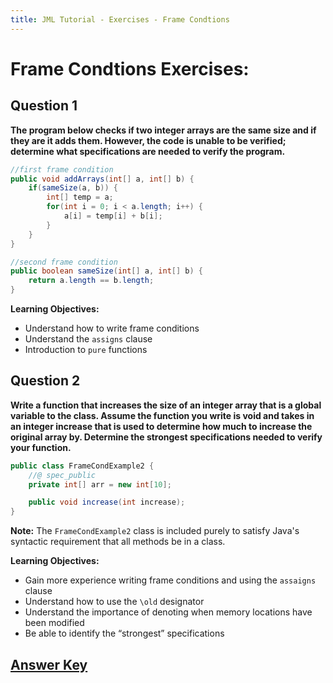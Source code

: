 ```yaml
---
title: JML Tutorial - Exercises - Frame Condtions 
---
```

# Frame Condtions Exercises:
## **Question 1**
**The program below checks if two integer arrays are the same size and if they are it adds them. However, the code is unable to be verified; determine what specifications are needed to verify the program.**
```Java
//first frame condition
public void addArrays(int[] a, int[] b) {	
	if(sameSize(a, b)) {
		int[] temp = a;
		for(int i = 0; i < a.length; i++) {
			a[i] = temp[i] + b[i];
		}	
	}
}

//second frame condition 		
public boolean sameSize(int[] a, int[] b) {
	return a.length == b.length;
}
```
**Learning Objectives:**
+ Understand how to write frame conditions 
+ Understand the `assigns` clause
+ Introduction to `pure` functions 

## **Question 2**
**Write a function that increases the size of an integer array that is a global variable to the class. Assume the function you write is void and takes in an integer increase that is used to determine how much to increase the original array by. Determine the strongest specifications needed to verify your function.**
```Java
public class FrameCondExample2 {
	//@ spec_public
	private int[] arr = new int[10];

  	public void increase(int increase);
}
```
**Note:** The `FrameCondExample2` class is included purely to satisfy Java's syntactic requirement that all methods be in a class.

**Learning Objectives:**
+ Gain more experience writing frame conditions and using the `assaigns` clause
+ Understand how to use the `\old` designator 
+ Understand the importance of denoting when memory locations have been modified
+ Be able to identify the “strongest” specifications

## **[Answer Key](FrameCondExKey.md)**
